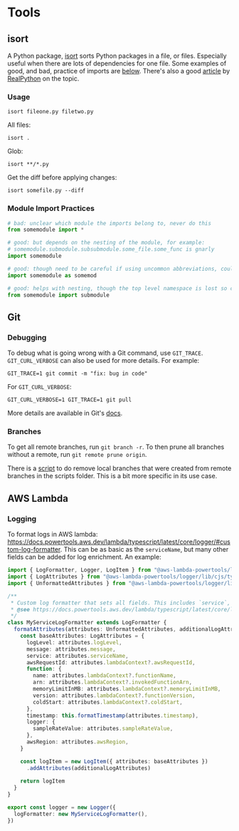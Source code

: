 # Tools

## isort

A Python package, [isort](https://pycqa.github.io/isort/) sorts Python packages in a file, or files. Especially useful when there are lots of dependencies for one file. Some examples of good, and bad, practice of imports are [below](#module-import-practices). There's also a good [article](https://realpython.com/python-import/) by [RealPython](https://realpython.com/) on the topic.

### Usage

```shell
isort fileone.py filetwo.py
```

All files:

```shell
isort .
```

Glob:

```shell
isort **/*.py
```

Get the diff before applying changes:

```shell
isort somefile.py --diff
```

### Module Import Practices

```python
# bad: unclear which module the imports belong to, never do this
from somemodule import *

# good: but depends on the nesting of the module, for example:
# somemodule.submodule.subsubmodule.some_file.some_func is gnarly
import somemodule

# good: though need to be careful if using uncommon abbreviations, could reduce clarity of code
import somemodule as somemod

# good: helps with nesting, though the top level namespace is lost so could reduce clarity
from somemodule import submodule
```

## Git

### Debugging

To debug what is going wrong with a Git command, use `GIT_TRACE`. `GIT_CURL_VERBOSE` can also be used for more details. For example:

```shell
GIT_TRACE=1 git commit -m "fix: bug in code"
```

For `GIT_CURL_VERBOSE`:

```shell
GIT_CURL_VERBOSE=1 GIT_TRACE=1 git pull
```

More details are available in Git's [docs](https://git-scm.com/book/ms/v2/Git-Internals-Environment-Variables).

### Branches

To get all remote branches, run `git branch -r`. To then prune all branches without a remote, run `git remote prune origin`.

There is a [script](../scripts/git-prune.sh) to do remove local branches that were created from remote branches in the scripts folder. This is a bit more specific in its use case.

## AWS Lambda

### Logging

To format logs in AWS lambda: https://docs.powertools.aws.dev/lambda/typescript/latest/core/logger/#custom-log-formatter. This can be as basic as the `serviceName`, but many other fields can be added for log enrichment. An example:

```typescript
import { LogFormatter, Logger, LogItem } from "@aws-lambda-powertools/logger"
import { LogAttributes } from "@aws-lambda-powertools/logger/lib/cjs/types/Log"
import { UnformattedAttributes } from "@aws-lambda-powertools/logger/lib/cjs/types/Logger"

/**
 * Custom log formatter that sets all fields. This includes `service`, which is required for log partitions to work
 * @see https://docs.powertools.aws.dev/lambda/typescript/latest/core/logger/#custom-log-formatter
 */
class MyServiceLogFormatter extends LogFormatter {
  formatAttributes(attributes: UnformattedAttributes, additionalLogAttributes: LogAttributes): LogItem {
    const baseAttributes: LogAttributes = {
      logLevel: attributes.logLevel,
      message: attributes.message,
      service: attributes.serviceName,
      awsRequestId: attributes.lambdaContext?.awsRequestId,
      function: {
        name: attributes.lambdaContext?.functionName,
        arn: attributes.lambdaContext?.invokedFunctionArn,
        memoryLimitInMB: attributes.lambdaContext?.memoryLimitInMB,
        version: attributes.lambdaContext?.functionVersion,
        coldStart: attributes.lambdaContext?.coldStart,
      },
      timestamp: this.formatTimestamp(attributes.timestamp),
      logger: {
        sampleRateValue: attributes.sampleRateValue,
      },
      awsRegion: attributes.awsRegion,
    }

    const logItem = new LogItem({ attributes: baseAttributes })
      .addAttributes(additionalLogAttributes)
    
    return logItem
  }
}

export const logger = new Logger({
  logFormatter: new MyServiceLogFormatter(),
})
```
